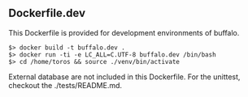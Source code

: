 ## Dockerfile.dev
This Dockerfile is provided for development environments of buffalo.

```
$> docker build -t buffalo.dev .
$> docker run -ti -e LC_ALL=C.UTF-8 buffalo.dev /bin/bash
$> cd /home/toros && source ./venv/bin/activate
```

External database are not included in this Dockerfile. For the unittest, checkout the ./tests/README.md.
